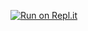 [![Run on Repl.it](https://repl.it/badge/github/HannahNZ/the-therapy-box)](https://repl.it/github/HannahNZ/the-therapy-box)